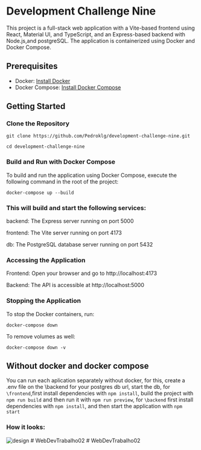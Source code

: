 # Development Challenge Nine

This project is a full-stack web application with a Vite-based frontend using React, Material UI, and TypeScript, and an Express-based backend with Node.js,and postgreSQL. The application is containerized using Docker and Docker Compose.

## Prerequisites

- Docker: [Install Docker](https://docs.docker.com/get-docker/)
- Docker Compose: [Install Docker Compose](https://docs.docker.com/compose/install/)

## Getting Started

### Clone the Repository

`git clone https://github.com/Pedroklg/development-challenge-nine.git`

`cd development-challenge-nine`

### Build and Run with Docker Compose
To build and run the application using Docker Compose, execute the following command in the root of the project:

`docker-compose up --build`

### This will build and start the following services:

backend: The Express server running on port 5000

frontend: The Vite server running on port 4173

db: The PostgreSQL database server running on port 5432


### Accessing the Application

Frontend: Open your browser and go to http://localhost:4173

Backend: The API is accessible at http://localhost:5000

### Stopping the Application
To stop the Docker containers, run:

`docker-compose down`

To remove volumes as well:

`docker-compose down -v`

## Without docker and docker compose

 You can run each aplication separately without docker, for this, create a .env file on the \backend for your postgres db url, start the db, for `\frontend`,first install dependencies with `npm install`, build the project with `npm run build` and then run it with `npm run preview`, for `\backend` first install dependencies with `npm install`, and then start the application with `npm start`

### How it looks: 
![design](https://github.com/user-attachments/assets/979cdded-59fc-41e4-8f6f-401e00db17f2)
#   W e b D e v T r a b a l h o 0 2  
 #   W e b D e v T r a b a l h o 0 2  
 